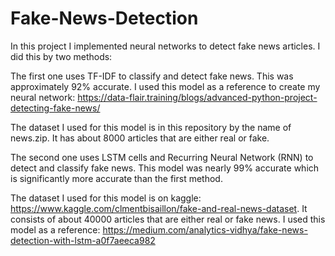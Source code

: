 # Fake-News-Detection

In this project I implemented neural networks to detect fake news articles. I did this by two methods:


The first one uses TF-IDF to classify and detect fake news. This was approximately 92% accurate. I used this model as a reference to create my neural network: https://data-flair.training/blogs/advanced-python-project-detecting-fake-news/

The dataset I used for this model is in this repository by the name of news.zip. It has about 8000 articles that are either real or fake.

The second one uses LSTM cells and Recurring Neural Network (RNN) to detect and classify fake news. This model was nearly 99% accurate which is significantly more accurate than the first method.

The dataset I used for this model is on kaggle: https://www.kaggle.com/clmentbisaillon/fake-and-real-news-dataset.
It consists of about 40000 articles that are either real or fake news.
I used this model as a reference: https://medium.com/analytics-vidhya/fake-news-detection-with-lstm-a0f7aeeca982
